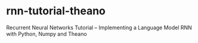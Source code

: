 # rnn-tutorial-theano
Recurrent Neural Networks Tutorial – Implementing a Language Model RNN with Python, Numpy and Theano

